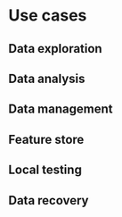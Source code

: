 # Use cases

## Data exploration

## Data analysis

## Data management

## Feature store

## Local testing

## Data recovery 





